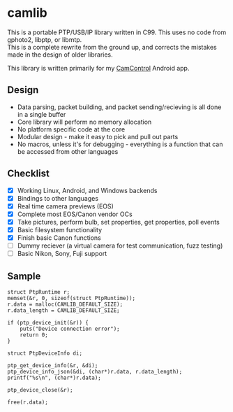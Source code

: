 # camlib
This is a portable PTP/USB/IP library written in C99. This uses no code from gphoto2, libptp, or libmtp.  
This is a complete rewrite from the ground up, and corrects the mistakes made in the design of older libraries.  

This library is written primarily for my [CamControl](https://camcontrol.danielc.dev/) Android app.

## Design
- Data parsing, packet building, and packet sending/recieving is all done in a single buffer
- Core library will perform no memory allocation
- No platform specific code at the core
- Modular design - make it easy to pick and pull out parts
- No macros, unless it's for debugging - everything is a function that can be accessed from other languages

## Checklist
- [x] Working Linux, Android, and Windows backends
- [x] Bindings to other languages
- [x] Real time camera previews (EOS)
- [x] Complete most EOS/Canon vendor OCs
- [x] Take pictures, perform bulb, set properties, get properties, poll events
- [x] Basic filesystem functionality
- [x] Finish basic Canon functions
- [ ] Dummy reciever (a virtual camera for test communication, fuzz testing)
- [ ] Basic Nikon, Sony, Fuji support

## Sample
```
struct PtpRuntime r;
memset(&r, 0, sizeof(struct PtpRuntime));
r.data = malloc(CAMLIB_DEFAULT_SIZE);
r.data_length = CAMLIB_DEFAULT_SIZE;

if (ptp_device_init(&r)) {
	puts("Device connection error");
	return 0;
}

struct PtpDeviceInfo di;

ptp_get_device_info(&r, &di);
ptp_device_info_json(&di, (char*)r.data, r.data_length);
printf("%s\n", (char*)r.data);

ptp_device_close(&r);

free(r.data);
```
